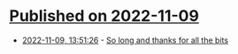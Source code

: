 # [Published on 2022-11-09](index.md)

* [2022-11-09, 13:51:26](https://news.ycombinator.com/item?id=33531560) - [So long and thanks for all the bits](https://www.ncsc.gov.uk/blog-post/so-long-thanks-for-all-the-bits)
